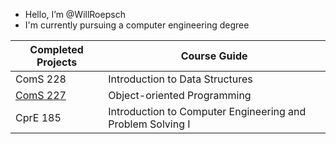 -  Hello, I’m @WillRoepsch
- I'm currently pursuing a computer engineering degree

| Completed Projects  | Course Guide |
| ------------- | ------------- |
| ComS 228  | Introduction to Data Structures  |
| [ComS 227](/README.md)  | Object-oriented Programming  |
| CprE 185  | Introduction to Computer Engineering and Problem Solving I  |

<!---
WillRoepsch/WillRoepsch is a ✨ special ✨ repository because its `README.md` (this file) appears on your GitHub profile.
You can click the Preview link to take a look at your changes.
--->
